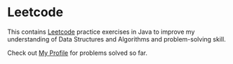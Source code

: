 # Leetcode
This contains [Leetcode](https://leetcode.com/problemset/all/) practice exercises in Java to improve my understanding of Data Structures and Algorithms and problem-solving skill.

Check out [My Profile](https://leetcode.com/Olutoba/) for problems solved so far.
